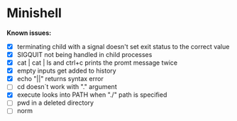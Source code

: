 #  **Minishell**

**Known issues:**
- [X] terminating child with a signal doesn't set exit status to the correct value
- [X] SIGQUIT not being handled in child processes
- [X] cat | cat | ls  and ctrl+c prints the promt message twice
- [X] empty inputs get added to history
- [X] echo "||" returns syntax error 
- [ ] cd doesn´t work with "." argument
- [X] execute looks into PATH when "./" path is specified
- [ ] pwd in a deleted directory
- [ ] norm